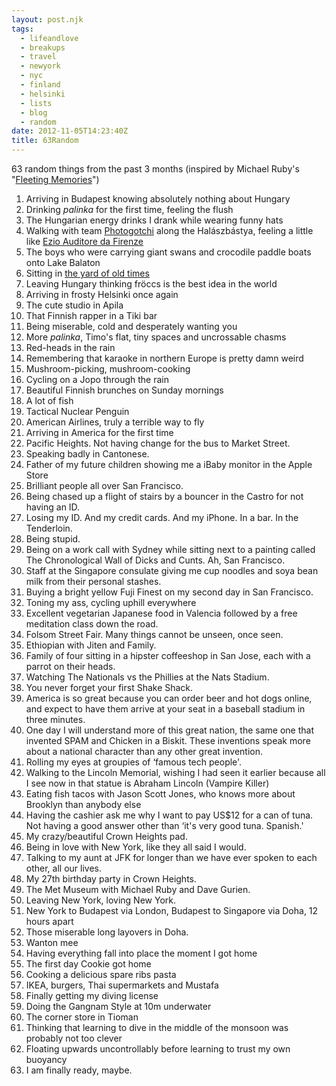 ```yaml
---
layout: post.njk
tags:
  - lifeandlove
  - breakups
  - travel
  - newyork
  - nyc
  - finland
  - helsinki
  - lists
  - blog
  - random
date: 2012-11-05T14:23:40Z
title: 63Random
---
```


63 random things from the past 3 months (inspired by Michael Ruby's "[Fleeting Memories](http://www.uglyducklingpresse.org/WEBBOOK-RUBY/FLEETING-MEMORIES.html)")

  1. Arriving in Budapest knowing absolutely nothing about Hungary
  2. Drinking _palinka_ for the first time, feeling the flush
  3. The Hungarian energy drinks I drank while wearing funny hats
  4. Walking with team [Photogotchi](http://photogotchi.com) along the Halászbástya, feeling a little like [Ezio Auditore da Firenze](http://assassinscreed.wikia.com/wiki/Ezio_Auditore_da_Firenze)
  5. The boys who were carrying giant swans and crocodile paddle boats onto Lake Balaton
  6. Sitting in [the yard of old times](http://www.tihanyinfo.com/en/Tihany/Catering_in_Tihany.html)
  7. Leaving Hungary thinking fröccs is the best idea in the world
  8. Arriving in frosty Helsinki once again
  9. The cute studio in Apila
 10. That Finnish rapper in a Tiki bar
 11. Being miserable, cold and desperately wanting you
 12. More _palinka_, Timo's flat, tiny spaces and uncrossable chasms
 13. Red-heads in the rain
 14. Remembering that karaoke in northern Europe is pretty damn weird
 15. Mushroom-picking, mushroom-cooking
 16. Cycling on a Jopo through the rain
 17. Beautiful Finnish brunches on Sunday mornings
 18. A lot of fish
 19. Tactical Nuclear Penguin
 20. American Airlines, truly a terrible way to fly
 21. Arriving in America for the first time
 22. Pacific Heights. Not having change for the bus to Market Street.
 23. Speaking badly in Cantonese.
 24. Father of my future children showing me a iBaby monitor in the Apple Store
 25. Brilliant people all over San Francisco.
 26. Being chased up a flight of stairs by a bouncer in the Castro for not having an ID.
 27. Losing my ID. And my credit cards. And my iPhone. In a bar. In the Tenderloin.
 28. Being stupid.
 29. Being on a work call with Sydney while sitting next to a painting called The Chronological Wall of Dicks and Cunts. Ah, San Francisco.
 30. Staff at the Singapore consulate giving me cup noodles and soya bean milk from their personal stashes.
 31. Buying a bright yellow Fuji Finest on my second day in San Francisco.
 32. Toning my ass, cycling uphill everywhere
 33. Excellent vegetarian Japanese food in Valencia followed by a free meditation class down the road.
 34. Folsom Street Fair. Many things cannot be unseen, once seen.
 35. Ethiopian with Jiten and Family.
 36. Family of four sitting in a hipster coffeeshop in San Jose, each with a parrot on their heads.
 37. Watching The Nationals vs the Phillies at the Nats Stadium.
 38. You never forget your first Shake Shack.
 39. America is so great because you can order beer and hot dogs online, and expect to have them arrive at your seat in a baseball stadium in three minutes.
 40. One day I will understand more of this great nation, the same one that invented SPAM and Chicken in a Biskit. These inventions speak more about a national character than any other great invention.
 41. Rolling my eyes at groupies of &#8216;famous tech people'.
 42. Walking to the Lincoln Memorial, wishing I had seen it earlier because all I see now in that statue is Abraham Lincoln (Vampire Killer)
 43. Eating fish tacos with Jason Scott Jones, who knows more about Brooklyn than anybody else
 44. Having the cashier ask me why I want to pay US$12 for a can of tuna. Not having a good answer other than &#8216;it's very good tuna. Spanish.'
 45. My crazy/beautiful Crown Heights pad.
 46. Being in love with New York, like they all said I would.
 47. Talking to my aunt at JFK for longer than we have ever spoken to each other, all our lives.
 48. My 27th birthday party in Crown Heights.
 49. The Met Museum with Michael Ruby and Dave Gurien.
 50. Leaving New York, loving New York.
 51. New York to Budapest via London, Budapest to Singapore via Doha, 12 hours apart
 52. Those miserable long layovers in Doha.
 53. Wanton mee
 54. Having everything fall into place the moment I got home
 55. The first day Cookie got home
 56. Cooking a delicious spare ribs pasta
 57. IKEA, burgers, Thai supermarkets and Mustafa
 58. Finally getting my diving license
 59. Doing the Gangnam Style at 10m underwater
 60. The corner store in Tioman
 61. Thinking that learning to dive in the middle of the monsoon was probably not too clever
 62. Floating upwards uncontrollably before learning to trust my own buoyancy
 63. I am finally ready, maybe.
